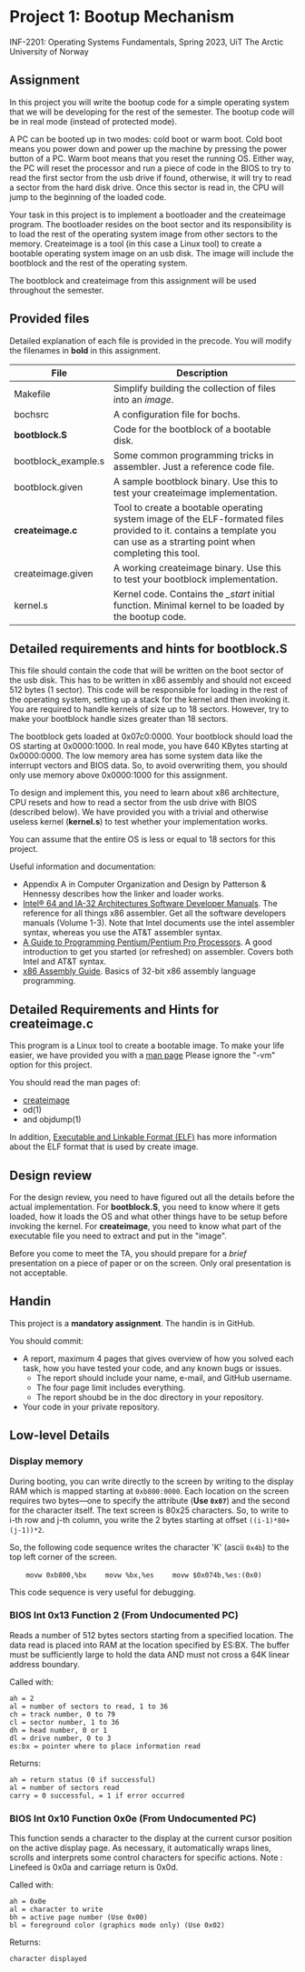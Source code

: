 # Project 1: Bootup Mechanism 

INF-2201: Operating Systems Fundamentals,
Spring 2023,
UiT The Arctic University of Norway
 
 ## Assignment

In this project you will write the bootup code for a simple operating system that we will be developing for the rest of the semester. The bootup code will be in real mode (instead of protected mode).

A PC can be booted up in two modes: cold boot or warm boot. Cold boot means you power down and power up the machine by pressing the power button of a PC. Warm boot means that you reset the running OS. Either way, the PC will reset the processor and run a piece of code in the BIOS to try to read the first sector from the usb drive if found, otherwise, it will try to read a sector from the hard disk drive. Once this sector is read in, the CPU will jump to the beginning of the loaded code.

Your task in this project is to implement a bootloader and the createimage program. The bootloader resides on the boot sector and its responsibility is to load the rest of the operating system image from other sectors to the memory. Createimage is a tool (in this case a Linux tool) to create a bootable operating system image on an usb disk. The image will include the bootblock and the rest of the operating system.

The bootblock and createimage from this assignment will be used throughout the semester. 

## Provided files

Detailed explanation of each file is provided in the precode. You will modify the filenames in **bold** in this assignment. 

| File 	               | Description |
|----------------------|-------------|
| Makefile             | Simplify building the collection of files into an *image*. |
| bochsrc            	 | A configuration file for bochs. |
| **bootblock.S**      | Code for the bootblock of a bootable disk. |
| bootblock_example.s  |	Some common programming tricks in assembler. Just a reference code file. |
| bootblock.given 	    | A sample bootblock binary. Use this to test your createimage implementation. |
| **createimage.c**    | Tool to create a bootable operating system image of the ELF-formated files provided to it. contains a template you can use as a strarting point when completing this tool.  |
| createimage.given    |	A working createimage binary. Use this to test your bootblock implementation. |
| kernel.s 	           | Kernel code. Contains the *\_start* initial function. Minimal kernel to be loaded by the bootup code. |

## Detailed requirements and hints for bootblock.S

This file should contain the code that will be written on the boot sector of the usb disk. This has to be written in x86 assembly and should not exceed 512 bytes (1 sector). This code will be responsible for loading in the rest of the operating system, setting up a stack for the kernel and then invoking it. You are required to handle kernels of size up to 18 sectors. However, try to make your bootblock handle sizes greater than 18 sectors.

The bootblock gets loaded at 0x07c0:0000. Your bootblock should load the OS starting at 0x0000:1000. In real mode, you have 640 KBytes starting at 0x0000:0000. The low memory area has some system data like the interrupt vectors and BIOS data. So, to avoid overwriting them, you should only use memory above 0x0000:1000 for this assignment.

To design and implement this, you need to learn about x86 architecture, CPU resets and how to read a sector from the usb drive with BIOS (described below). We have provided you with a trivial and otherwise useless kernel (**kernel.s**) to test whether your implementation works.

You can assume that the entire OS is less or equal to 18 sectors for this project. 

Useful information and documentation:
- Appendix A in Computer Organization and Design by Patterson & Hennessy describes how the linker and loader works. 
- [Intel® 64 and IA-32 Architectures Software Developer Manuals](https://www.intel.com/content/www/us/en/developer/articles/technical/intel-sdm.html). The reference for all things x86 assembler. Get all the software developers manuals (Volume 1-3). Note that Intel documents use the intel assembler syntax, whereas you use the AT&T assembler syntax.
- [A Guide to Programming Pentium/Pentium Pro Processors](pc-arch.pdf). A good introduction to get you started (or refreshed) on assembler. Covers both Intel and AT&T syntax.
- [x86 Assembly Guide](https://flint.cs.yale.edu/cs421/papers/x86-asm/asm.html). Basics of 32-bit x86 assembly language programming.

## Detailed Requirements and Hints for createimage.c

This program is a Linux tool to create a bootable image. To make your life easier, we have provided you with a [man page](createimage.md) Please ignore the "-vm" option for this project.

You should read the man pages of:
- [createimage](createimage.md) 
- od(1)
- and objdump(1)

In addition, [Executable and Linkable Format (ELF)](elfdoc.pdf) has more information about the ELF format that is used by create image.

## Design review

For the design review, you need to have figured out all the details before the actual implementation. For **bootblock.S**, you need to know where it gets loaded, how it loads the OS and what other things have to be setup before invoking the kernel. For **createimage**, you need to know what part of the executable file you need to extract and put in the "image".

Before you come to meet the TA, you should prepare for a *brief* presentation on a piece of paper or on the screen. Only oral presentation is not acceptable. 

## Handin

This project is a **mandatory assignment**. The handin is in GitHub.

You should commit:
* A report, maximum 4 pages that gives overview of how you solved each task, how you have tested your code, and any known bugs or issues.
    * The report should include your name, e-mail, and GitHub username.
    * The four page limit includes everything.
    * The report shoubd be in the doc directory in your repository.
* Your code in your private repository.

## Low-level Details

### Display memory

During booting, you can write directly to the screen by writing to the display RAM which is mapped starting at `0xb800:0000`. Each location on the screen requires two bytes—one to specify the attribute (**Use `0x07`**) and the second for the character itself. The text screen is 80x25 characters. So, to write to i-th row and j-th column, you write the 2 bytes starting at offset `((i-1)*80+(j-1))*2`.

So, the following code sequence writes the character 'K' (ascii `0x4b`) to the top left corner of the screen.

`    movw 0xb800,%bx`
`    movw %bx,%es`
`    movw $0x074b,%es:(0x0)`

This code sequence is very useful for debugging.

### BIOS Int 0x13 Function 2 (From Undocumented PC)

Reads a number of 512 bytes sectors starting from a specified location. The data read is placed into RAM at the location specified by ES:BX. The buffer must be sufficiently large to hold the data AND must not cross a 64K linear address boundary.

Called with:

    ah = 2 
    al = number of sectors to read, 1 to 36 
    ch = track number, 0 to 79 
    cl = sector number, 1 to 36 
    dh = head number, 0 or 1 
    dl = drive number, 0 to 3 
    es:bx = pointer where to place information read 

Returns:

    ah = return status (0 if successful) 
    al = number of sectors read 
    carry = 0 successful, = 1 if error occurred 

### BIOS Int 0x10 Function 0x0e (From Undocumented PC)

This function sends a character to the display at the current cursor position on the active display page. As necessary, it automatically wraps lines, scrolls and interprets some control characters for specific actions. Note : Linefeed is 0x0a and carriage return is 0x0d.

Called with:

    ah = 0x0e 
    al = character to write 
    bh = active page number (Use 0x00) 
    bl = foreground color (graphics mode only) (Use 0x02) 

Returns:

    character displayed 
